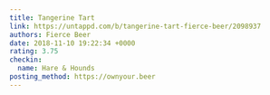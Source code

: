 ```yaml
---
title: Tangerine Tart
link: https://untappd.com/b/tangerine-tart-fierce-beer/2098937
authors: Fierce Beer
date: 2018-11-10 19:22:34 +0000
rating: 3.75
checkin:
  name: Hare & Hounds
posting_method: https://ownyour.beer
---
```

